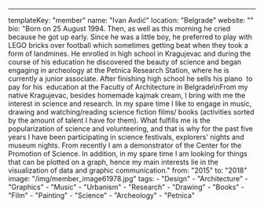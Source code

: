 ---
  templateKey: "member"
  name: "Ivan Avdić"
  location: "Belgrade"
  website: ""
  bio: "Born on 25 August 1994. Then, as well as this morning he cried because he got up early. Since he was a little boy, he preferred to play with LEGO bricks over football which sometimes getting beat when they took a form of landmines. He enrolled in high school in Kragujevac and during the course of his education he discovered the beauty of science and began engaging in archeology at the Petnica Research Station, where he is currently a junior associate. After finishing high school he sells his piano  to pay for his  education at the Faculty of Architecture in Belgrade\nFrom my native Kragujevac, besides homemade kajmak cream, I bring with me the interest in science and research. In my spare time I like to engage in music, drawing and watching/reading science fiction films/ books (activities sorted by the amount of talent I have for them). What fulfills me is the popularization of science and volunteering, and that is why for the past five years I have been participating in science festivals, explorers' nights and museum nights. From recently I am a demonstrator of the Center for the Promotion of Science. In addition, in my spare time I am looking for things that can be plotted on a graph, hence my main interests lie in the visualization of data and graphic communication."
  from: "2015"
  to: "2018"
  image: "/img/member_image61978.jpg"
  tags: 
    - "Design"
    - "Architecture"
    - "Graphics"
    - "Music"
    - "Urbanism"
    - "Research"
    - "Drawing"
    - "Books"
    - "Film"
    - "Painting"
    - "Science"
    - "Archeology"
    - "Petnica"

